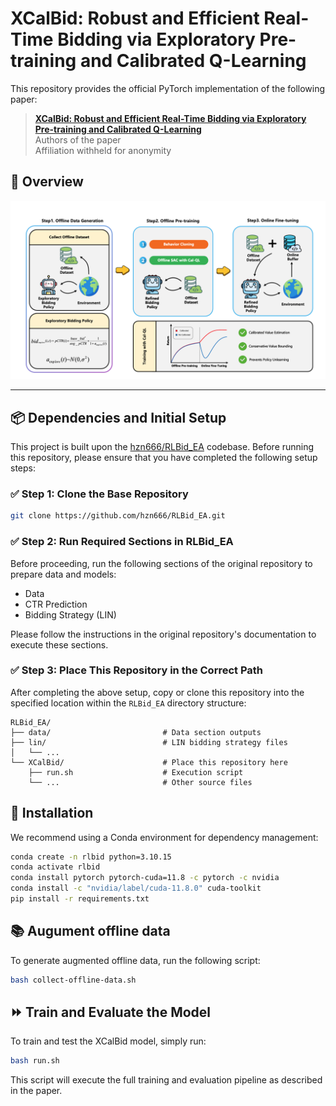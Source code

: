 # XCalBid: Robust and Efficient Real-Time Bidding via Exploratory Pre-training and Calibrated Q-Learning

This repository provides the official PyTorch implementation of the following paper: 
> [**XCalBid: Robust and Efficient Real-Time Bidding via Exploratory Pre-training and Calibrated Q-Learning**]() <br>
> Authors of the paper  
> Affiliation withheld for anonymity

## 🌟 Overview

![Overview Diagram](./figs/flow.png)

---

## 📦 Dependencies and Initial Setup

This project is built upon the [hzn666/RLBid_EA](https://github.com/hzn666/RLBid_EA) codebase. Before running this repository, please ensure that you have completed the following setup steps:

### ✅ Step 1: Clone the Base Repository

```bash
git clone https://github.com/hzn666/RLBid_EA.git
```

### ✅ Step 2: Run Required Sections in RLBid_EA

Before proceeding, run the following sections of the original repository to prepare data and models:

- Data
- CTR Prediction
- Bidding Strategy (LIN)

Please follow the instructions in the original repository's documentation to execute these sections.

### ✅ Step 3: Place This Repository in the Correct Path

After completing the above setup, copy or clone this repository into the specified location within the `RLBid_EA` directory structure:

```
RLBid_EA/
├── data/                         # Data section outputs
├── lin/                          # LIN bidding strategy files
│   └── ... 
└── XCalBid/                      # Place this repository here
    ├── run.sh                    # Execution script
    └── ...                       # Other source files
```

## 🔧 Installation

We recommend using a Conda environment for dependency management:
```bash
conda create -n rlbid python=3.10.15
conda activate rlbid
conda install pytorch pytorch-cuda=11.8 -c pytorch -c nvidia
conda install -c "nvidia/label/cuda-11.8.0" cuda-toolkit
pip install -r requirements.txt
```

## 📚 Augument offline data

To generate augmented offline data, run the following script:
```bash
bash collect-offline-data.sh
```

## ⏩ Train and Evaluate the Model

To train and test the XCalBid model, simply run:

```bash
bash run.sh
```

This script will execute the full training and evaluation pipeline as described in the paper.
